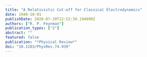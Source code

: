 ```yaml
---
title: "A Relativistic Cut-off for Classical Electrodynamics"
date: 1948-10-01
publishDate: 2020-07-20T12:52:39.194099Z
authors: ["R. P. Feynman"]
publication_types: ["2"]
abstract: ""
featured: false
publication: "*Physical Review*"
doi: "10.1103/PhysRev.74.939"
---
```


